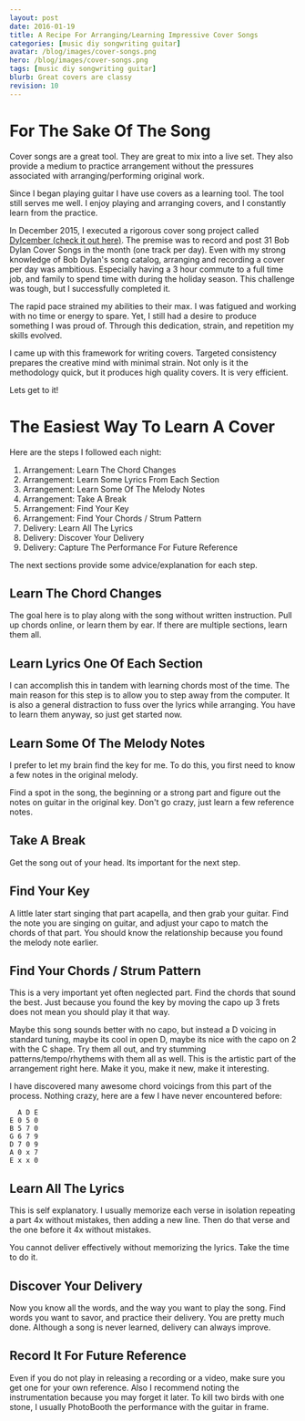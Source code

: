 ```yaml
---
layout: post
date: 2016-01-19
title: A Recipe For Arranging/Learning Impressive Cover Songs
categories: [music diy songwriting guitar]
avatar: /blog/images/cover-songs.png
hero: /blog/images/cover-songs.png
tags: [music diy songwriting guitar]
blurb: Great covers are classy
revision: 10
---
```


# For The Sake Of The Song

Cover songs are a great tool.
They are great to mix into a live set.
They also provide a medium to practice arrangement without the pressures associated with arranging/performing original work.

Since I began playing guitar I have use covers as a learning tool.
The tool still serves me well.
I enjoy playing and arranging covers, and I constantly learn from the practice.

In December 2015, I executed a rigorous cover song project called [Dylcember (check it out here)](https://soundcloud.com/richsoni/sets/my-dylcember).
The premise was to record and post 31 Bob Dylan Cover Songs in the month (one track per day).
Even with my strong knowledge of Bob Dylan's song catalog, arranging and recording a cover per day was ambitious.
Especially having a 3 hour commute to a full time job, and family to spend time with during the holiday season.
This challenge was tough, but I successfully completed it.

The rapid pace strained my abilities to their max.
I was fatigued and working with no time or energy to spare.
Yet, I still had a desire to produce something I was proud of.
Through this dedication, strain, and repetition my skills evolved.

I came up with this framework for writing covers.
Targeted consistency prepares the creative mind with minimal strain.
Not only is it the methodology quick, but it produces high quality covers.
It is very efficient.

Lets get to it!

# The Easiest Way To Learn A Cover

Here are the steps I followed each night:

1. Arrangement: Learn The Chord Changes
1. Arrangement: Learn Some Lyrics From Each Section
1. Arrangement: Learn Some Of The Melody Notes
1. Arrangement: Take A Break
1. Arrangement: Find Your Key
1. Arrangement: Find Your Chords / Strum Pattern
1. Delivery: Learn All The Lyrics
1. Delivery: Discover Your Delivery
1. Delivery: Capture The Performance For Future Reference

The next sections provide some advice/explanation for each step.

## Learn The Chord Changes

The goal here is to play along with the song without written instruction.
Pull up chords online, or learn them by ear.
If there are multiple sections, learn them all.

## Learn Lyrics One Of Each Section

I can accomplish this in tandem with learning chords most of the time.
The main reason for this step is to allow you to step away from the computer.
It is also a general distraction to fuss over the lyrics while arranging.
You have to learn them anyway, so just get started now.

## Learn Some Of The Melody Notes

I prefer to let my brain find the key for me.
To do this, you first need to know a few notes in the original melody.

Find a spot in the song, the beginning or a strong part and figure out the notes on guitar in the original key.
Don't go crazy, just learn a few reference notes.

## Take A Break

Get the song out of your head.
Its important for the next step.

## Find Your Key

A little later start singing that part acapella, and then grab your guitar.
Find the note you are singing on guitar, and adjust your capo to match the chords of that part.
You should know the relationship because you found the melody note earlier.

## Find Your Chords / Strum Pattern

This is a very important yet often neglected part.
Find the chords that sound the best.
Just because you found the key by moving the capo up 3 frets does not mean you should play it that way.

Maybe this song sounds better with no capo, but instead a D voicing in standard tuning, maybe its cool in open D, maybe its nice with the capo on 2 with the C shape.
Try them all out, and try stumming patterns/tempo/rhythems with them all as well.
This is the artistic part of the arrangement right here.
Make it you, make it new, make it interesting.

I have discovered many awesome chord voicings from this part of the process.
Nothing crazy, here are a few I have never encountered before:

```
  A D E
E 0 5 0
B 5 7 0
G 6 7 9
D 7 0 9
A 0 x 7
E x x 0
```

## Learn All The Lyrics

This is self explanatory.
I usually memorize each verse in isolation repeating a part 4x without mistakes, then adding a new line.
Then do that verse and the one before it 4x without mistakes.

You cannot deliver effectively without memorizing the lyrics.
Take the time to do it.

## Discover Your Delivery

Now you know all the words, and the way you want to play the song.
Find words you want to savor, and practice their delivery.
You are pretty much done.
Although a song is never learned, delivery can always improve.

## Record It For Future Reference

Even if you do not play in releasing a recording or a video, make sure you get one for your own reference.
Also I recommend noting the instrumentation because you may forget it later.
To kill two birds with one stone, I usually PhotoBooth the performance with the guitar in frame.
